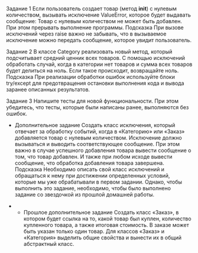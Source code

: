 Задание 1
Если пользователь создает товар (метод __init__) с нулевым количеством, вызывать исключение ValueError, которое будет
выдавать сообщение: Товар с нулевым количеством не может быть добавлен. При этом прерывать выполнение программы.
Подсказка
При вызове исключений через raise важно не забывать, что в вызываемое исключение можно передать сообщение, которое
увидит пользователь.

Задание 2
В классе Category реализовать новый метод, который подсчитывает средний ценник всех товаров. С помощью исключений
обработать случай, когда в категории нет товаров и сумма всех товаров будет делиться на ноль. Если такое происходит,
возвращайте ноль.
Подсказка
При реализации обработки ошибок используйте блоки try/except для предотвращения остановки выполнения кода и вывода
заранее описанных результатов.

Задание 3
Напишите тесты для новой функциональности. При этом убедитесь, что тесты, которые были написаны ранее, выполняются без
ошибок.

* Дополнительное задание
  Создать класс исключения, который отвечает за обработку событий, когда в «Категорию» или «Заказ» добавляется товар с
  нулевым количеством. Исключение должно вызываться и выводить соответствующее сообщение. При этом важно в случае
  успешного добавления товара вывести сообщение о том, что товар добавлен. И также при любом исходе вывести сообщение,
  что обработка добавления товара завершена.
  Подсказка
  Необходимо описать свой класс исключений и обращаться к нему при достижении определенных условий, которые мы уже
  обрабатывали в первом задании. Однако, чтобы выполнить это задание, необходимо, чтобы было выполнено задание со
  звездочкой из прошлой домашней работы.

*
    * Прошлое дополнительное задание
      Создать класс «Заказ», в котором будет ссылка на то, какой товар был куплен, количество купленного товара, а
      также итоговая стоимость. В заказе может быть указан только один товар.
      Для классов «Заказ» и «Категория» выделить общие свойства и вынести их в общий абстрактный класс.
